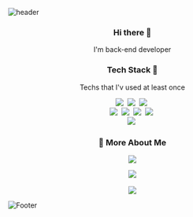 ![header](https://capsule-render.vercel.app/api?type=waving&color=auto&height=300&section=header&text=Dongwan%20Yug&fontSize=90&animation=fadeIn&fontAlignY=38)
<h3 align="center"> Hi there 🌱 </h3>


<p align=center>
 I'm back-end developer
<!-- - 🔭 I’m currently working on ...
- 🌱 I’m currently learning ...
- 👯 I’m looking to collaborate on ...Cancel changes
- 🤔 I’m looking for help with ...
- 💬 Ask me about ...
- 📫 How to reach me: ...
- 😄 Pronouns: ...
- ⚡ Fun fact: ...  -->
</p>

<h3 align="center"> Tech Stack 🌱</h3>
<p align="center"> Techs that I'v used at least once </p>
<p align="center">
<!-- <img src="https://img.shields.io/badge/HTML5-E34F26?style=flat-square&logo=HTML5&logoColor=white"/></a> &nbsp
<img src="https://img.shields.io/badge/CSS3-1572B6?style=flat-square&logo=CSS3&logoColor=white"/></a> &nbsp
<img src="https://img.shields.io/badge/JavaScript-F7DF1E?style=flat-square&logo=JavaScript&logoColor=white"/></a> &nbsp -->
<img src="https://img.shields.io/badge/Python-3766AB?style=flat-square&logo=Python&logoColor=white"/></a>&nbsp 
<img src="https://img.shields.io/badge/Django-339933?style=flat-square&logo=Django&logoColor=white"/></a>&nbsp
<img src="https://img.shields.io/badge/PostgreSQL-4479A1?style=flat-square&logo=PostgreSQL&logoColor=white"/></a>&nbsp 
<br>
<img src="https://img.shields.io/badge/Apache Kafka-231F20?style=flat-square&logo=Apache Kafka&logoColor=white"/></a>&nbsp 
<img src="https://img.shields.io/badge/Elasticsearch-005571?style=flat-square&logo=Elasticsearch&logoColor=white"/></a>&nbsp 
<img src="https://img.shields.io/badge/Logstash-005571?style=flat-square&logo=Logstash&logoColor=white"/></a>&nbsp 
<img src="https://img.shields.io/badge/Kibana-005571?style=flat-square&logo=Kibana&logoColor=white"/></a>&nbsp 
<br>
<img src="https://img.shields.io/badge/Microsoft Azure-0078D4?style=flat-square&logo=Microsoft Azure&logoColor=white"/></a>&nbsp 
</p>


<h3 align="center"> 👀 More About Me </h3>
<p align="center">
<a href="https://yug6442@gmail.com">
    <img src="http://img.shields.io/badge/Gmail-EA4335?style=flat&logo=Gmail&logoColor=white&link=https://i987412563i@gmail.com"
        style="height : auto; margin-left : 10px; margin-right : 10px;"/>
</a>
</p>

<p align="center">
<img src="https://github-readme-stats.vercel.app/api/top-langs/?username=KaFruE&layout=compact"><br><br>
<img src="https://github-readme-stats.vercel.app/api?username=KaFruE&show_icons=true">
</p>

![Footer](https://capsule-render.vercel.app/api?type=waving&color=auto&height=200&section=footer)

